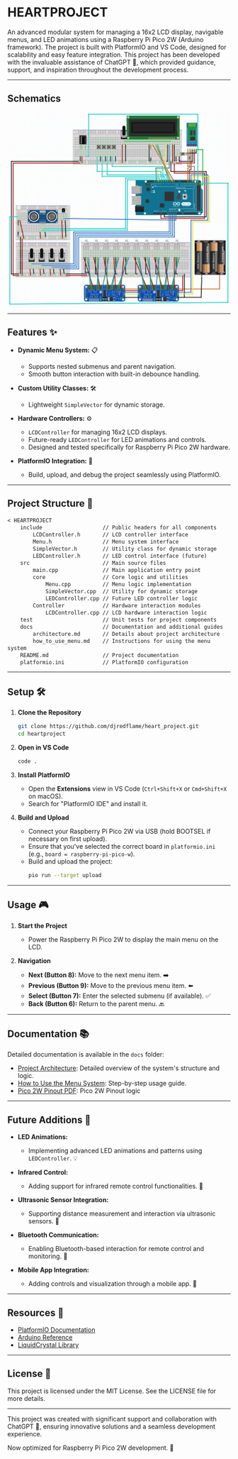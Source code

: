 # **HEARTPROJECT**

An advanced modular system for managing a 16x2 LCD display, navigable menus, and LED animations using a Raspberry Pi Pico 2W (Arduino framework). The project is built with PlatformIO and VS Code, designed for scalability and easy feature integration. This project has been developed with the invaluable assistance of ChatGPT 🤖, which provided guidance, support, and inspiration throughout the development process.

---

## **Schematics**

![LCD Example](./docs/images/lcd_example.png)

---

## **Features** ✨

- **Dynamic Menu System:** 📋

  - Supports nested submenus and parent navigation.
  - Smooth button interaction with built-in debounce handling.

- **Custom Utility Classes:** 🛠️

  - Lightweight `SimpleVector` for dynamic storage.

- **Hardware Controllers:** ⚙️

  - `LCDController` for managing 16x2 LCD displays.
  - Future-ready `LEDController` for LED animations and controls.
  - Designed and tested specifically for Raspberry Pi Pico 2W hardware.

- **PlatformIO Integration:** 🚀
  - Build, upload, and debug the project seamlessly using PlatformIO.

---

## **Project Structure** 📂

```
< HEARTPROJECT
    include                   // Public headers for all components
        LCDController.h       // LCD controller interface
        Menu.h                // Menu system interface
        SimpleVector.h        // Utility class for dynamic storage
        LEDController.h       // LED control interface (future)
    src                       // Main source files
        main.cpp              // Main application entry point
        core                  // Core logic and utilities
            Menu.cpp          // Menu logic implementation
            SimpleVector.cpp  // Utility for dynamic storage
            LEDController.cpp // Future LED controller logic
        Controller            // Hardware interaction modules
            LCDController.cpp // LCD hardware interaction logic
    test                      // Unit tests for project components
    docs                      // Documentation and additional guides
        architecture.md       // Details about project architecture
        how_to_use_menu.md    // Instructions for using the menu system
    README.md                 // Project documentation
    platformio.ini            // PlatformIO configuration
```

---

## **Setup** 🛠️

1. **Clone the Repository**

   ```bash
   git clone https://github.com/djredflame/heart_project.git
   cd heartproject
   ```

2. **Open in VS Code**

   ```bash
   code .
   ```

3. **Install PlatformIO**

   - Open the **Extensions** view in VS Code (`Ctrl+Shift+X` or `Cmd+Shift+X` on macOS).
   - Search for "PlatformIO IDE" and install it.

4. **Build and Upload**
   - Connect your Raspberry Pi Pico 2W via USB (hold BOOTSEL if necessary on first upload).
   - Ensure that you've selected the correct board in `platformio.ini` (e.g., `board = raspberry-pi-pico-w`).
   - Build and upload the project:
     ```bash
     pio run --target upload
     ```

---

## **Usage** 🎮

1. **Start the Project**

   - Power the Raspberry Pi Pico 2W to display the main menu on the LCD.

2. **Navigation**
   - **Next (Button 8):** Move to the next menu item. ➡️
   - **Previous (Button 9):** Move to the previous menu item. ⬅️
   - **Select (Button 7):** Enter the selected submenu (if available). ✅
   - **Back (Button 6):** Return to the parent menu. 🔙

---

## **Documentation** 📚

Detailed documentation is available in the `docs` folder:

- [Project Architecture](./docs/architecture.md): Detailed overview of the system's structure and logic.
- [How to Use the Menu System](./docs/how_to_use_menu.md): Step-by-step usage guide.
- [Pico 2W Pinout PDF](./docs/Raspberry/pico-2-w-pinout.pdf): Pico 2W Pinout logic

---

## **Future Additions** 🔮

- **LED Animations:**

  - Implementing advanced LED animations and patterns using `LEDController`. 💡

- **Infrared Control:**

  - Adding support for infrared remote control functionalities. 📡

- **Ultrasonic Sensor Integration:**

  - Supporting distance measurement and interaction via ultrasonic sensors. 📏

- **Bluetooth Communication:**

  - Enabling Bluetooth-based interaction for remote control and monitoring. 📶

- **Mobile App Integration:**
  - Adding controls and visualization through a mobile app. 📱

---

## **Resources** 🔗

- [PlatformIO Documentation](https://docs.platformio.org/)
- [Arduino Reference](https://www.arduino.cc/reference/en/)
- [LiquidCrystal Library](https://www.arduino.cc/en/Reference/LiquidCrystal)

---

## **License** 📜

This project is licensed under the MIT License. See the LICENSE file for more details.

---

This project was created with significant support and collaboration with ChatGPT 🤖, ensuring innovative solutions and a seamless development experience.

Now optimized for Raspberry Pi Pico 2W development. 🚀
